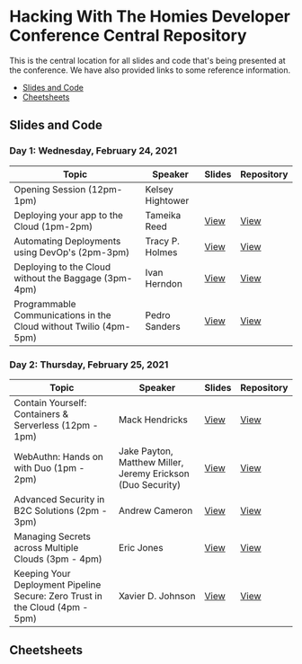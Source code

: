 # Hacking With The Homies Developer Conference Central Repository

This is the central location for all slides and code that's being presented at the conference.  We have also provided links to some reference information.

- [Slides and Code](#slidesandcode)
- [Cheetsheets](#cheetsheets)

## Slides and Code

### Day 1: Wednesday, February 24, 2021

| Topic | Speaker | Slides | Repository |
| ------- | ----- | -------| ---------- |
| Opening Session (12pm-1pm) | Kelsey Hightower | ||
| Deploying your app to the Cloud (1pm-2pm) | Tameika Reed |[View](https://docs.google.com/presentation/d/1rWeX3IWP8uT26vF71FtbBwcVWb1cA7xvZByuvUTJ8uM/edit#slide=id.g7e92ecccc8_1_19) |[View]()|
| Automating Deployments using DevOp's (2pm-3pm) | Tracy P. Holmes| [View](https://docs.google.com/presentation/d/1UNqiNtaG0SBUQHh_b9s7LHAvXK_9Cg-7VXbyRD9aJrA/edit?ts=60333c03#slide=id.g7e92ecccc8_1_19)| [View](https://github.com/tracypholmes/terraform-k8s-demo)|
| Deploying to the Cloud without the Baggage (3pm-4pm)| Ivan Herndon|[View](https://docs.google.com/presentation/d/1TXB72B7Id2DeZNwi83eQm_2lbv9PXyDLVeinCdNP6Uc/edit#slide=id.g7e92ecccc8_1_19)|[View]( https://github.com/EmblemDevCo/Next-Netlify-Demo)|
| Programmable Communications in the Cloud without Twilio (4pm-5pm) | Pedro Sanders | [View](https://docs.google.com/presentation/d/1SVpLjhojMXxo19JkVemOYySF7lYscE6CN5iDno88QyQ/edit?usp=sharing)|[View](http://github.com/psanders/fonos101)|


### Day 2: Thursday, February 25, 2021

| Topic | Speaker | Slides | Repository |
| ------- | ----- | -------| ---------- |
| Contain Yourself: Containers & Serverless (12pm - 1pm)| Mack Hendricks | [View](https://docs.google.com/presentation/d/140pY54Ui9su7V5tj6SWtefjbQnkRhT0Hguv1TWbjqvA/edit?usp=sharing)|[View](https://github.com/mackhendricks/containersandserverless)|
| WebAuthn: Hands on with Duo (1pm - 2pm)| Jake Payton, Matthew Miller, Jeremy Erickson (Duo Security) | [View](https://docs.google.com/presentation/d/1n3xILDEO56sUfNGfbTOvWIpmWBZAdS2AjtuYxv9jwQU/edit?ts=602bec5f#slide=id.g7e92ecccc8_1_19)|[View](https://github.com/MasterKale/SimpleWebAuthn/)
| Advanced Security in B2C Solutions (2pm - 3pm) | Andrew Cameron | [View]()|[View]()|
| Managing Secrets across Multiple Clouds (3pm - 4pm) | Eric Jones | [View](https://docs.google.com/presentation/d/17rfHVCkox2vwmhPDF1Or3v0A8czNDR5fjfc8w2T-euI/)|[View](https://github.com/ExternalReality/hwh2021)|
| Keeping Your Deployment Pipeline Secure: Zero Trust in the Cloud (4pm - 5pm) | Xavier D. Johnson | [View]()|[View]()|

## Cheetsheets
